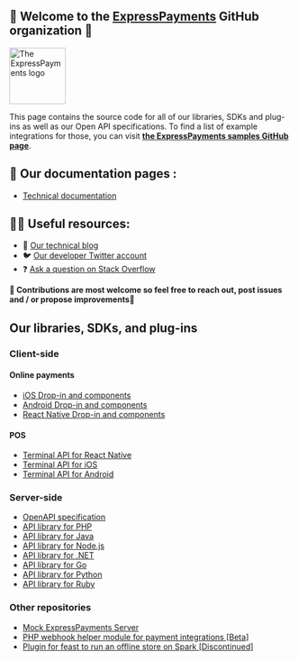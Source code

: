 ## 👋 Welcome to the [ExpressPayments](https://epayments.network/) GitHub organization 👋

<!-- ![The ExpressPayments Logo](https://github.com/ExpressPayments-samples/.github/raw/main/images/logo.png) -->

<img src="https://github.com/ExpressPayments-samples/.github/raw/main/images/logo.png" height="100" alt="The ExpressPayments logo">

This page contains the source code for all of our libraries, SDKs and plug-ins as well as our Open API specifications. To find a list of example integrations for those, you can visit **[the ExpressPayments samples GitHub page](https://github.com/ExpressPayments-samples)**.

## 📜 Our documentation pages : 

* [Technical documentation](https://docs.epayments.network/)

## 👩‍💻 Useful resources: 

* 📝 [Our technical blog](https://epayments.network/blog/)
* 🐦 [Our developer Twitter account](https://twitter.com/EPaymentsDevs)
* ❓ [Ask a question on Stack Overflow](https://stackoverflow.com/questions/tagged/expresspayments)

[//]: # (* 📺 [Checkout our tech playlist on YouTube]&#40;https://www.youtube.com/watch)

**🌈 Contributions are most welcome so feel free to reach out, post issues and / or propose improvements🦄**

## Our libraries, SDKs, and plug-ins

### Client-side

#### Online payments

* [iOS Drop-in and components](https://github.com/ExpressPayments/expresspayments-ios)
* [Android Drop-in and components](https://github.com/ExpressPayments/expresspayments-android)
* [React Native Drop-in and components](https://github.com/ExpressPayments/expresspayments-react-native)

#### POS

* [Terminal API for React Native](https://github.com/ExpressPayments/expresspayments-terminal-react-native)
* [Terminal API for iOS](https://github.com/ExpressPayments/expresspayments-terminal-ios)
* [Terminal API for Android](https://github.com/ExpressPayments/expresspayments-terminal-android)

### Server-side

* [OpenAPI specification](https://github.com/ExpressPayments/expresspayments-openapi)
* [API library for PHP](https://github.com/ExpressPayments/expresspayments-php)
* [API library for Java](https://github.com/ExpressPayments/expresspayments-java)
* [API library for Node.js](https://github.com/ExpressPayments/expresspayments-node)
* [API library for .NET](https://github.com/ExpressPayments/expresspayments-dotnet)
* [API library for Go](https://github.com/ExpressPayments/expresspayments-go)
* [API library for Python](https://github.com/ExpressPayments/expresspayments-python)
* [API library for Ruby](https://github.com/ExpressPayments/expresspayments-ruby)

### Other repositories

* [Mock ExpressPayments Server](https://github.com/ExpressPayments/expresspayments-mock)
* [PHP webhook helper module for payment integrations [Beta]](https://github.com/ExpressPayments/php-webhook-module)
* [Plugin for feast to run an offline store on Spark [Discontinued]](https://github.com/ExpressPayments/feast-spark-offline-store)
